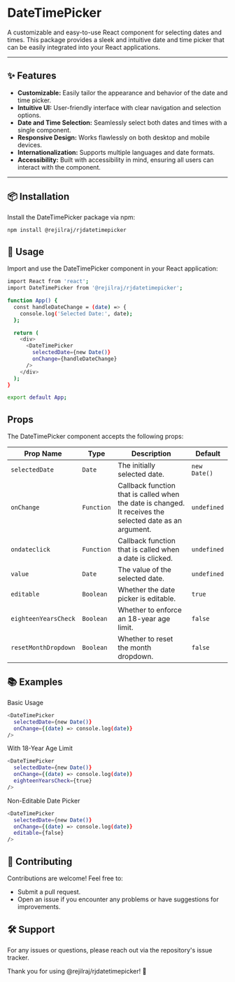 # DateTimePicker

A customizable and easy-to-use React component for selecting dates and times. This package provides a sleek and intuitive date and time picker that can be easily integrated into your React applications.

---

## ✨ Features

- **Customizable:** Easily tailor the appearance and behavior of the date and time picker.
- **Intuitive UI:** User-friendly interface with clear navigation and selection options.
- **Date and Time Selection:** Seamlessly select both dates and times with a single component.
- **Responsive Design:** Works flawlessly on both desktop and mobile devices.
- **Internationalization:** Supports multiple languages and date formats.
- **Accessibility:** Built with accessibility in mind, ensuring all users can interact with the component.

---

## 📦 Installation

Install the DateTimePicker package via npm:

```bash
npm install @rejilraj/rjdatetimepicker
```


## 🚀 Usage

Import and use the DateTimePicker component in your React application:

```bash
import React from 'react';
import DateTimePicker from '@rejilraj/rjdatetimepicker';

function App() {
  const handleDateChange = (date) => {
    console.log('Selected Date:', date);
  };

  return (
    <div>
      <DateTimePicker
        selectedDate={new Date()}
        onChange={handleDateChange}
      />
    </div>
  );
}

export default App;
```

## Props

The DateTimePicker component accepts the following props:

| **Prop Name**         | **Type**    | **Description**                                                                        | **Default**         |
|------------------------|-------------|----------------------------------------------------------------------------------------|---------------------|
| `selectedDate`         | `Date`      | The initially selected date.                                                          | `new Date()`        |
| `onChange`             | `Function`  | Callback function that is called when the date is changed. It receives the selected date as an argument. | `undefined`         |
| `ondateclick`          | `Function`  | Callback function that is called when a date is clicked.                              | `undefined`         |
| `value`                | `Date`      | The value of the selected date.                                                       | `undefined`         |
| `editable`             | `Boolean`   | Whether the date picker is editable.                                                  | `true`              |
| `eighteenYearsCheck`   | `Boolean`   | Whether to enforce an 18-year age limit.                                              | `false`             |
| `resetMonthDropdown`   | `Boolean`   | Whether to reset the month dropdown.                                                  | `false`             |

## 📚 Examples

Basic Usage

```bash
<DateTimePicker 
  selectedDate={new Date()} 
  onChange={(date) => console.log(date)} 
/>
```

With 18-Year Age Limit

```bash
<DateTimePicker 
  selectedDate={new Date()} 
  onChange={(date) => console.log(date)} 
  eighteenYearsCheck={true} 
/>
```

Non-Editable Date Picker

```bash
<DateTimePicker 
  selectedDate={new Date()} 
  onChange={(date) => console.log(date)} 
  editable={false} 
/>
```

## 🤝 Contributing

Contributions are welcome! Feel free to:

- Submit a pull request.
- Open an issue if you encounter any problems or have suggestions for improvements.

## 🛠️ Support

For any issues or questions, please reach out via the repository's issue tracker.

Thank you for using @rejilraj/rjdatetimepicker! 🚀